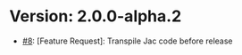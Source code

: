 # Version: 2.0.0-alpha.2

* [#8](https://github.com/TrueSelph/jivas/pull/8): [Feature Request]: Transpile Jac code before release

